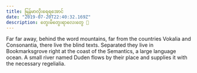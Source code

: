 ```yaml
---
title: မြန်မာလိုးရေရအောင်
date: "2019-07-20T22:40:32.169Z"
description: တွေးမိတွေးရာလေးတွေ 🥙
---
```


Far far away, behind the word mountains, far from the countries Vokalia and
Consonantia, there live the blind texts. Separated they live in Bookmarksgrove
right at the coast of the Semantics, a large language ocean. A small river named
Duden flows by their place and supplies it with the necessary regelialia.